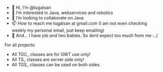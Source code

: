 - 👋 Hi, I’m @tugalsan
- 👀 I’m interested in Java, webservices and robotics
- 💞️ I’m looking to collaborate on Java
- 📫 How to reach me tugalsan at gmail.com (I am not even checking weekly my personal email, just keep emailing)
- 👶 And... I have job and two babies. So dont expect too much from me :..(

For all projects:
- All TGC_ classes are for GWT use only!
- All TS_ classes are server side only!
- All TGS_ classes can be used on both sides.

